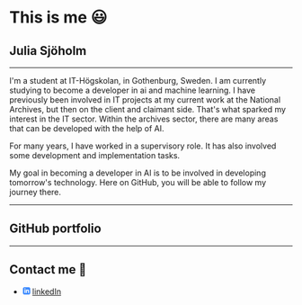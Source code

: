 # This is me :smiley:

## Julia Sjöholm

---

I'm a student at IT-Högskolan, in Gothenburg, Sweden. I am currently studying to become a developer in ai and machine learning. I have previously been involved in IT projects at my current work at the National Archives, but then on the client and claimant side. 
That's what sparked my interest in the IT sector. Within the archives sector, there are many areas that can be developed with the help of AI.

For many years, I have worked in a supervisory role. It has also involved some development and implementation tasks.

My goal in becoming a developer in AI is to be involved in developing tomorrow's technology. Here on GitHub, you will be able to follow my journey there.

---

## GitHub portfolio 

---

## Contact me :iphone:

- ![LinkedIn](assets/linkedIn-icon.png) [linkedIn]

[linkedIn]: https://www.linkedin.com/in/julia-sj%C3%B6holm-19548b26b/
